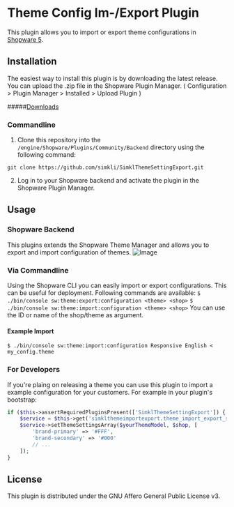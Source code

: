 # Theme Config Im-/Export Plugin
This plugin allows you to import or export theme configurations in [Shopware 5](https://github.com/shopware/shopware).

## Installation
The easiest way to install this plugin is by downloading the latest release. You can upload the .zip file in the Shopware Plugin Manager. ( Configuration > Plugin Manager > Installed > Upload Plugin )

#####[Downloads](https://github.com/simkli/SimklThemeSettingExport/releases)
### Commandline
1) Clone this repository into the `/engine/Shopware/Plugins/Community/Backend` directory using the following command:
```
git clone https://github.com/simkli/SimklThemeSettingExport.git
```
2) Log in to your Shopware backend and activate the plugin in the Shopware Plugin Manager.

## Usage
### Shopware Backend
This plugins extends the Shopware Theme Manager and allows you to export and import
configuration of themes.
![Image](http://i.imgur.com/YVy4qhQ.jpg)

### Via Commandline
Using the Shopware CLI you can easily import or export configurations. This can be useful
for deployment. Following commands are available:
`$ ./bin/console sw:theme:export:configuration <theme> <shop>`
`$ ./bin/console sw:theme:import:configuration <theme> <shop>`
You can use the ID or name of the shop/theme as argument.
#### Example Import
`$ ./bin/console sw:theme:import:configuration Responsive English < my_config.theme`

### For Developers
If you're plaing on releasing a theme you can use this plugin to import a example 
configuration for your customers. For example in your plugin's bootstrap:

```php
if ($this->assertRequiredPluginsPresent(['SimklThemeSettingExport']) {
    $service = $this->get('simklthemeimportexport.theme_import_export_service');
    $service->setThemeSettingsArray($yourThemeModel, $shop, [
        'brand-primary' => '#FFF',
        'brand-secondary' => '#000'
        // ...
    ]);
}
```

## License
This plugin is distributed under the GNU Affero General Public License v3.
